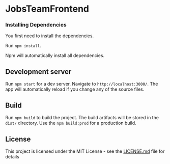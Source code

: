 # JobsTeamFrontend

### Installing Dependencies

You first need to install the dependencies.

Run `npm install`.

Npm will automatically install all dependencies.

## Development server
Run `npm start` for a dev server. Navigate to `http://localhost:3000/`. The app will automatically reload if you change any of the source files.

## Build

Run `npm build` to build the project. The build artifacts will be stored in the `dist/` directory. Use the `npm build:prod` for a production build.

## License

This project is licensed under the MIT License - see the [LICENSE.md](LICENSE.md) file for details
